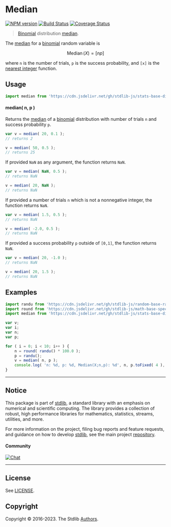 <!--

@license Apache-2.0

Copyright (c) 2018 The Stdlib Authors.

Licensed under the Apache License, Version 2.0 (the "License");
you may not use this file except in compliance with the License.
You may obtain a copy of the License at

   http://www.apache.org/licenses/LICENSE-2.0

Unless required by applicable law or agreed to in writing, software
distributed under the License is distributed on an "AS IS" BASIS,
WITHOUT WARRANTIES OR CONDITIONS OF ANY KIND, either express or implied.
See the License for the specific language governing permissions and
limitations under the License.

-->

# Median

[![NPM version][npm-image]][npm-url] [![Build Status][test-image]][test-url] [![Coverage Status][coverage-image]][coverage-url] <!-- [![dependencies][dependencies-image]][dependencies-url] -->

> [Binomial][binomial-distribution] distribution [median][median].

<!-- Section to include introductory text. Make sure to keep an empty line after the intro `section` element and another before the `/section` close. -->

<section class="intro">

The [median][median] for a [binomial][binomial-distribution] random variable is

<!-- <equation class="equation" label="eq:binomial_median" align="center" raw="\operatorname{Median}\left( X \right) = [ n p ]" alt="Median for a binomial distribution."> -->

```math
\mathop{\mathrm{Median}}\left( X \right) = [ n p ]
```

<!-- <div class="equation" align="center" data-raw-text="\operatorname{Median}\left( X \right) = [ n p ]" data-equation="eq:binomial_median">
    <img src="https://cdn.jsdelivr.net/gh/stdlib-js/stdlib@51534079fef45e990850102147e8945fb023d1d0/lib/node_modules/@stdlib/stats/base/dists/binomial/median/docs/img/equation_binomial_median.svg" alt="Median for a binomial distribution.">
    <br>
</div> -->

<!-- </equation> -->

where `n` is the number of trials, `p` is the success probability, and `[x]` is the [nearest integer][nearest-integer] function.

</section>

<!-- /.intro -->

<!-- Package usage documentation. -->



<section class="usage">

## Usage

```javascript
import median from 'https://cdn.jsdelivr.net/gh/stdlib-js/stats-base-dists-binomial-median@deno/mod.js';
```

#### median( n, p )

Returns the [median][median] of a [binomial][binomial-distribution] distribution with number of trials `n` and success probability `p`.

```javascript
var v = median( 20, 0.1 );
// returns 2

v = median( 50, 0.5 );
// returns 25
```

If provided `NaN` as any argument, the function returns `NaN`.

```javascript
var v = median( NaN, 0.5 );
// returns NaN

v = median( 20, NaN );
// returns NaN
```

If provided a number of trials `n` which is not a nonnegative integer, the function returns `NaN`.

```javascript
var v = median( 1.5, 0.5 );
// returns NaN

v = median( -2.0, 0.5 );
// returns NaN
```

If provided a success probability `p` outside of `[0,1]`, the function returns `NaN`.

```javascript
var v = median( 20, -1.0 );
// returns NaN

v = median( 20, 1.5 );
// returns NaN
```

</section>

<!-- /.usage -->

<!-- Package usage notes. Make sure to keep an empty line after the `section` element and another before the `/section` close. -->

<section class="notes">

</section>

<!-- /.notes -->

<!-- Package usage examples. -->

<section class="examples">

## Examples

<!-- eslint no-undef: "error" -->

```javascript
import randu from 'https://cdn.jsdelivr.net/gh/stdlib-js/random-base-randu@deno/mod.js';
import round from 'https://cdn.jsdelivr.net/gh/stdlib-js/math-base-special-round@deno/mod.js';
import median from 'https://cdn.jsdelivr.net/gh/stdlib-js/stats-base-dists-binomial-median@deno/mod.js';

var v;
var i;
var n;
var p;

for ( i = 0; i < 10; i++ ) {
    n = round( randu() * 100.0 );
    p = randu();
    v = median( n, p );
    console.log( 'n: %d, p: %d, Median(X;n,p): %d', n, p.toFixed( 4 ), v.toFixed( 4 ) );
}
```

</section>

<!-- /.examples -->

<!-- Section to include cited references. If references are included, add a horizontal rule *before* the section. Make sure to keep an empty line after the `section` element and another before the `/section` close. -->

<section class="references">

</section>

<!-- /.references -->

<!-- Section for related `stdlib` packages. Do not manually edit this section, as it is automatically populated. -->

<section class="related">

</section>

<!-- /.related -->

<!-- Section for all links. Make sure to keep an empty line after the `section` element and another before the `/section` close. -->


<section class="main-repo" >

* * *

## Notice

This package is part of [stdlib][stdlib], a standard library with an emphasis on numerical and scientific computing. The library provides a collection of robust, high performance libraries for mathematics, statistics, streams, utilities, and more.

For more information on the project, filing bug reports and feature requests, and guidance on how to develop [stdlib][stdlib], see the main project [repository][stdlib].

#### Community

[![Chat][chat-image]][chat-url]

---

## License

See [LICENSE][stdlib-license].


## Copyright

Copyright &copy; 2016-2023. The Stdlib [Authors][stdlib-authors].

</section>

<!-- /.stdlib -->

<!-- Section for all links. Make sure to keep an empty line after the `section` element and another before the `/section` close. -->

<section class="links">

[npm-image]: http://img.shields.io/npm/v/@stdlib/stats-base-dists-binomial-median.svg
[npm-url]: https://npmjs.org/package/@stdlib/stats-base-dists-binomial-median

[test-image]: https://github.com/stdlib-js/stats-base-dists-binomial-median/actions/workflows/test.yml/badge.svg?branch=main
[test-url]: https://github.com/stdlib-js/stats-base-dists-binomial-median/actions/workflows/test.yml?query=branch:main

[coverage-image]: https://img.shields.io/codecov/c/github/stdlib-js/stats-base-dists-binomial-median/main.svg
[coverage-url]: https://codecov.io/github/stdlib-js/stats-base-dists-binomial-median?branch=main

<!--

[dependencies-image]: https://img.shields.io/david/stdlib-js/stats-base-dists-binomial-median.svg
[dependencies-url]: https://david-dm.org/stdlib-js/stats-base-dists-binomial-median/main

-->

[chat-image]: https://img.shields.io/gitter/room/stdlib-js/stdlib.svg
[chat-url]: https://app.gitter.im/#/room/#stdlib-js_stdlib:gitter.im

[stdlib]: https://github.com/stdlib-js/stdlib

[stdlib-authors]: https://github.com/stdlib-js/stdlib/graphs/contributors

[umd]: https://github.com/umdjs/umd
[es-module]: https://developer.mozilla.org/en-US/docs/Web/JavaScript/Guide/Modules

[deno-url]: https://github.com/stdlib-js/stats-base-dists-binomial-median/tree/deno
[umd-url]: https://github.com/stdlib-js/stats-base-dists-binomial-median/tree/umd
[esm-url]: https://github.com/stdlib-js/stats-base-dists-binomial-median/tree/esm
[branches-url]: https://github.com/stdlib-js/stats-base-dists-binomial-median/blob/main/branches.md

[stdlib-license]: https://raw.githubusercontent.com/stdlib-js/stats-base-dists-binomial-median/main/LICENSE

[binomial-distribution]: https://en.wikipedia.org/wiki/Binomial_distribution

[median]: https://en.wikipedia.org/wiki/Median

[nearest-integer]: https://en.wikipedia.org/wiki/Nearest_integer_function

</section>

<!-- /.links -->
